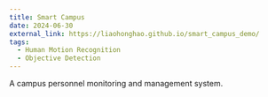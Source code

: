 ```yaml
---
title: Smart Campus
date: 2024-06-30
external_link: https://liaohonghao.github.io/smart_campus_demo/
tags:
  - Human Motion Recognition
  - Objective Detection
---
```


A campus personnel monitoring and management system.

<!--more-->
